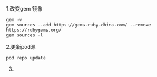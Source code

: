 1.改变gem 镜像

```
gem -v
gem sources --add https://gems.ruby-china.com/ --remove https://rubygems.org/
gem sources -l

```


2.更新pod源

```
pod repo update
```

3.
